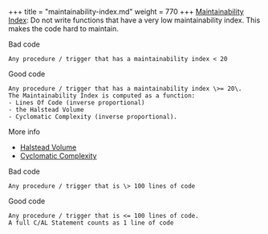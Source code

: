 +++
title = "maintainability-index.md"
weight = 770
+++
[Maintainability Index][anchor0]: Do not write functions that have a very low maintainability index. This makes the code hard to maintain.

Bad code

    Any procedure / trigger that has a maintainability index < 20  
      
    

Good code

    Any procedure / trigger that has a maintainability index \>= 20\.
    The Maintainability Index is computed as a function:
    - Lines Of Code (inverse proportional)
    - the Halstead Volume
    - Cyclomatic Complexity (inverse proportional).

More info

* [Halstead Volume][anchor1]
* [Cyclomatic Complexity][anchor2]

Bad code

    Any procedure / trigger that is \> 100 lines of code  
      
    

Good code

    Any procedure / trigger that is <= 100 lines of code.
    A full C/AL Statement counts as 1 line of code



[anchor0]: http://blogs.msdn.com/b/codeanalysis/archive/2007/11/20/maintainability-index-range-and-meaning.aspx
[anchor1]: http://en.wikipedia.org/wiki/Halstead_complexity_measures
[anchor2]: http://www.aivosto.com/project/help/pm-complexity.html
